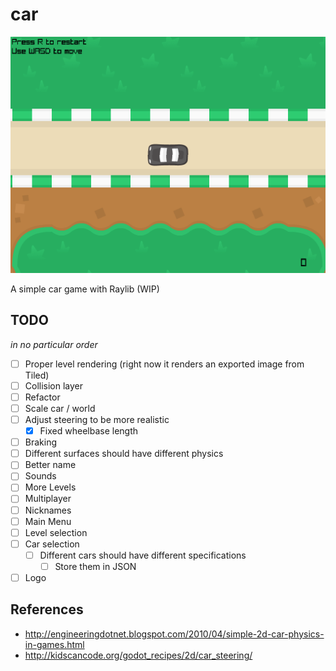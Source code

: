 # car

![](./demo.png)

A simple car game with Raylib (WIP)

## TODO

_in no particular order_

- [ ] Proper level rendering (right now it renders an exported image from Tiled)
- [ ] Collision layer
- [ ] Refactor
- [ ] Scale car / world
- [ ] Adjust steering to be more realistic
  - [x] Fixed wheelbase length
- [ ] Braking
- [ ] Different surfaces should have different physics
- [ ] Better name
- [ ] Sounds
- [ ] More Levels
- [ ] Multiplayer
- [ ] Nicknames
- [ ] Main Menu
- [ ] Level selection
- [ ] Car selection
  - [ ] Different cars should have different specifications
    - [ ] Store them in JSON
- [ ] Logo

## References

- <http://engineeringdotnet.blogspot.com/2010/04/simple-2d-car-physics-in-games.html>
- <http://kidscancode.org/godot_recipes/2d/car_steering/>
